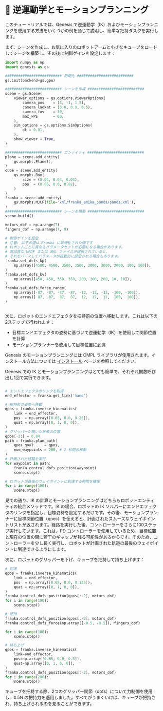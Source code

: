 # 🦾 逆運動学とモーションプランニング

このチュートリアルでは、Genesis で逆運動学（IK）およびモーションプランニングを使用する方法をいくつかの例を通じて説明し、簡単な把持タスクを実行します。

まず、シーンを作成し、お気に入りのロボットアームと小さなキューブをロードしてシーンを構築し、その後に制御ゲインを設定します：

```python
import numpy as np
import genesis as gs

########################## 初期化 ##########################
gs.init(backend=gs.gpu)

########################## シーンを作成 ##########################
scene = gs.Scene(
    viewer_options = gs.options.ViewerOptions(
        camera_pos    = (3, -1, 1.5),
        camera_lookat = (0.0, 0.0, 0.5),
        camera_fov    = 30,
        max_FPS       = 60,
    ),
    sim_options = gs.options.SimOptions(
        dt = 0.01,
    ),
    show_viewer = True,
)

########################## エンティティ ##########################
plane = scene.add_entity(
    gs.morphs.Plane(),
)
cube = scene.add_entity(
    gs.morphs.Box(
        size = (0.04, 0.04, 0.04),
        pos  = (0.65, 0.0, 0.02),
    )
)
franka = scene.add_entity(
    gs.morphs.MJCF(file='xml/franka_emika_panda/panda.xml'),
)
########################## シーンを構築 ##########################
scene.build()

motors_dof = np.arange(7)
fingers_dof = np.arange(7, 9)

# 制御ゲインを設定
# 注意: 以下の値は Franka に最適化された値です
# ロボットごとに異なるパラメータセットが必要になる場合があります。
# 高品質な URDF または XML ファイルが提供されていると、
# それをパースしてパラメータが自動的に設定される場合もあります。
franka.set_dofs_kp(
    np.array([4500, 4500, 3500, 3500, 2000, 2000, 2000, 100, 100]),
)
franka.set_dofs_kv(
    np.array([450, 450, 350, 350, 200, 200, 200, 10, 10]),
)
franka.set_dofs_force_range(
    np.array([-87, -87, -87, -87, -12, -12, -12, -100, -100]),
    np.array([ 87,  87,  87,  87,  12,  12,  12,  100,  100]),
)
```

```{figure} ../../_static/images/IK_mp_grasp.png
```

次に、ロボットのエンドエフェクタを把持前の位置へ移動します。これは以下の2ステップで行われます：
- 目標エンドエフェクタの姿勢に基づいて逆運動学（IK）を使用して関節位置を計算
- モーションプランナーを使用して目標位置に到達

Genesis のモーションプランニングには OMPL ライブラリが使用されます。インストール方法については [インストール](../overview/installation.md) ページを参照してください。

Genesis での IK とモーションプランニングはとても簡単で、それぞれ関数呼び出し1回で実行できます。

```python

# エンドエフェクタのリンクを取得
end_effector = franka.get_link('hand')

# 把持前の姿勢へ移動
qpos = franka.inverse_kinematics(
    link = end_effector,
    pos  = np.array([0.65, 0.0, 0.25]),
    quat = np.array([0, 1, 0, 0]),
)
# グリッパーが開いた状態の位置
qpos[-2:] = 0.04
path = franka.plan_path(
    qpos_goal     = qpos,
    num_waypoints = 200, # 2 秒間の移動
)
# 計画された経路を実行
for waypoint in path:
    franka.control_dofs_position(waypoint)
    scene.step()

# ロボットが最後のウェイポイントに到達する時間を確保
for i in range(100):
    scene.step()
```

見ての通り、IK の計算とモーションプランニングはどちらもロボットエンティティの統合メソッドです。IK の場合、ロボットの IK ソルバーにエンドエフェクタのリンクを指定し、目標姿勢を設定するだけです。その後、モーションプランナーに目標関節位置（qpos）を伝えると、計画されたスムーズなウェイポイントリストが返されます。経路を実行した後、コントローラーをさらに100ステップ実行しています。これは、PD コントローラーを使用しているため、目標位置と現在の位置の間に若干のギャップが残る可能性があるからです。そのため、コントローラーを少し長く実行し、ロボットが計画された軌道の最後のウェイポイントに到達できるようにします。

次に、ロボットのグリッパーを下げ、キューブを把持して持ち上げます：

```python
# 到達
qpos = franka.inverse_kinematics(
    link = end_effector,
    pos  = np.array([0.65, 0.0, 0.135]),
    quat = np.array([0, 1, 0, 0]),
)
franka.control_dofs_position(qpos[:-2], motors_dof)
for i in range(100):
    scene.step()

# 把持
franka.control_dofs_position(qpos[:-2], motors_dof)
franka.control_dofs_force(np.array([-0.5, -0.5]), fingers_dof)

for i in range(100):
    scene.step()

# 持ち上げ
qpos = franka.inverse_kinematics(
    link=end_effector,
    pos=np.array([0.65, 0.0, 0.3]),
    quat=np.array([0, 1, 0, 0]),
)
franka.control_dofs_position(qpos[:-2], motors_dof)
for i in range(200):
    scene.step()
```

キューブを把持する際、2つのグリッパー関節（dofs）について力制御を使用し、0.5N の把持力を適用しました。すべてがうまくいけば、キューブが把持され、持ち上げられるのを見ることができます。
